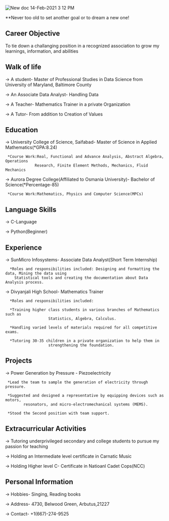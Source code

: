 
![New doc 14-Feb-2021 3 12 PM](https://user-images.githubusercontent.com/89939369/132116361-77f75ab3-db85-48ea-aa42-32a19607812a.jpg)



**Never too old to set another goal or to dream a new one!

## Career Objective

To tie down a challanging position in a recognized association to grow my learnings, information, and abilities


## Walk of life                                                                                                                       

-> A student- Master of Professional Studies in Data Science from University of Maryland, Baltimore County

-> An Associate Data Analyst- Handling Data

-> A Teacher- Mathematics Trainer in a private Organization

-> A Tutor- From addition to Creation of Values


## Education

-> University College of Science, Saifabad- Master of Science in Applied Mathematics(*GPA:8.24)

     *Course Work:Real, Functional and Advance Analysis, Abstract Algebra, Operations
                 Research, Finite Element Methods, Mechanics, Fluid Mechanics

-> Aurora Degree College(Affiliated to Osmania University)- Bachelor of Science(*Percentage-85)

     *Course Work:Mathematics, Physics and Computer Science(MPCs)
     
## Language Skills

-> C-Language

-> Python(Beginner)
     
 ## Experience
 
 -> SunMicro Infosystems- Associate Data Analyst(Short Term Internship)
 
      *Roles and responsibilities included: Designing and formatting the data, Mining the data using
        Statistical tools and creating the documentation about Data Analysis process.
       
  -> Divyanjali High School- Mathematics Trainer
  
      *Roles and responsibilities included: 
      
      *Training higher class students in various branches of Mathematics such as
                       Statistics, Algebra, Calculus.
                       
      *Handling varied levels of materials required for all competitive exams.
      
      *Tutoring 30-35 children in a private organization to help them in
                       strengthening the foundation.
     
## Projects

-> Power Generation by Pressure - Piezoelectricity

     *Lead the team to sample the generation of electricity through pressure.
     
     *Suggested and designed a representative by equipping devices such as motors,
            resonators, and micro-electromechanical systems (MEMS).
            
     *Stood the Second position with team support.


## Extracurricular Activities

-> Tutoring underprivileged secondary and college students to pursue my passion for teaching

-> Holding an Intermediate level certificate in Carnatic Music

-> Holding Higher level C- Certificate in Natioanl Cadet Cops(NCC)
   

## Personal Information

-> Hobbies- Singing, Reading books

-> Address- 4730, Belwood Green, Arbutus,21227

-> Contact- +1(667)-274-9525
